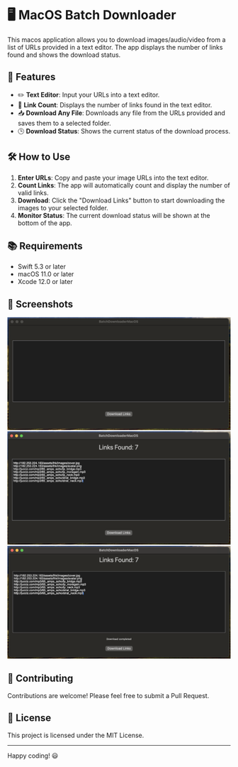 # 🖥️ MacOS Batch Downloader

This macos application allows you to download images/audio/video from a list of URLs provided in a text editor. The app displays the number of links found and shows the download status.

## 🚀 Features

- ✏️ **Text Editor**: Input your URLs into a text editor.
- 🔢 **Link Count**: Displays the number of links found in the text editor.
- 📥 **Download Any File**: Downloads any file from the URLs provided and saves them to a selected folder.
- 🕒 **Download Status**: Shows the current status of the download process.

## 🛠️ How to Use

1. **Enter URLs**: Copy and paste your image URLs into the text editor.
2. **Count Links**: The app will automatically count and display the number of valid links.
3. **Download**: Click the "Download Links" button to start downloading the images to your selected folder.
4. **Monitor Status**: The current download status will be shown at the bottom of the app.

## 📚 Requirements

- Swift 5.3 or later
- macOS 11.0 or later
- Xcode 12.0 or later

## 📸 Screenshots

![Screenshot](screenshots/Screenshot1.png)
![Screenshot](screenshots/Screenshot2.png)
![Screenshot](screenshots/Screenshot3.png)

## 🤝 Contributing

Contributions are welcome! Please feel free to submit a Pull Request.

## 📄 License

This project is licensed under the MIT License.

---

Happy coding! 😃
